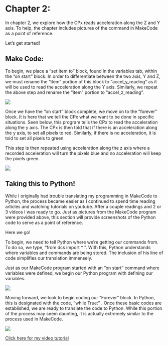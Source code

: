 # Chapter 2:

In chapter 2, we explore how the CPx reads acceleration along the Z and Y axis. To help, the chapter includes pictures of the command in MakeCode as a point of reference.

Let’s get started!

## Make Code:

To begin, we place a “set item to” block, found in the variables tab, within the “on start” block. In order to differentiate between the two axis, Y and Z, we must rename the “item” portion of this block to “accel_y_reading” as it will be used to read the acceleration along the Y axis. Similarly, we repeat the above step and rename the “item” portion to “accel_z_reading”.

**![](https://lh6.googleusercontent.com/oQGFd27xzXMw1fSd9annc6klVxow4x8o61o556AhQV0iMauWv_FETZU4qUL3TuCIdlWIrfEII82zg4YAnw6jL41MdhWsdm149NKqID74oMYwe8tcMGUDRo1mC0MkdEApg_gzE1oQ)**

Once we have the “on start” block complete, we move on to the “forever” block. It is here that we tell the CPx what we want to be done in specific situations. Seen below, this program tells the CPx to read the acceleration along the y axis. The CPx is then told that if there is an acceleration along the y axis, to set all pixels to red. Similarly, if there is no acceleration, it is told to set all pixels to green.

  

This step is then repeated using acceleration along the z axis where a recorded acceleration will turn the pixels blue and no acceleration will keep the pixels green.

**![](https://lh4.googleusercontent.com/XR-T-mcO3lbnVoXUczqwVecVu-NFjiaM3gg8nGjZVVs95JJcaOfgvpx_8eSlXQrIU1qFSlpH0RBMXipF7U2hmUt4qgZK9IJXhioiRiUkjnnoxC27cdRDH9axSxhg4QNMqLShqrKE)**

## Taking this to Python!

While I originally had trouble translating my programming in MakeCode to Python, the process became easier as I continued to spend time reading articles and watching tutorials on youtube. After a couple readings and 2 or 3 videos I was ready to go. Just as pictures from the MakeCode program were provided above, this section will provide screenshots of the Python code to serve as a point of reference.

Here we go!


To begin, we need to tell Python where we’re getting our commands from. To do so, we type, “from dcs import * ”. With this, Python understands where variables and commands are being stored. The inclusion of his line of code simplifies our translation immensely.

Just as our MakeCode program started with an “on start” command where variables were defined, we begin our Python program with defining our variables.

**![](https://lh3.googleusercontent.com/2_LSD1gQDT2e-XudPblmxwLA8Kcahl2Nut5O098emzmnq71-5EQXPcoGchiqt0lFXh1Q-QTe3Bz78QZTdvCrNMC3IeqnYSHdj28KhTlHRwEW3f67Aek95MifjW9YtJbHOFxOrMLX)**
 
 Moving forward, we look to begin coding our “Forever” block. In Python, this is designated with the code, “while True:” . Once these basic codes are established, we are ready to translate the code to Python. While this portion of the process may seem daunting, it is actually extremely similar to the process used in MakeCode.
 
 **![](https://lh6.googleusercontent.com/-BZdVbo_l3fYTONrPVmcZeNyplwvkr04pM3pZWw-L09d3Ebc7mYhnS_m7_v0Y3EpyAyOagecT_AE7aAl1oFf1S3ZWeG-VO2LRq16zfcqpw5w-EbONs80HJdjk23saKQCV1WB7lYY)**
 
 [Click here for my video tutorial](https://www.youtube.com/watch?v=qdP_8xX9Y_8&feature=youtu.be)

